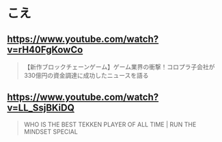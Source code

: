 # こえ

## https://www.youtube.com/watch?v=rH40FgKowCo 

> 【新作ブロックチェーンゲーム】ゲーム業界の衝撃！コロプラ子会社が330億円の資金調達に成功したニュースを語る 

## https://www.youtube.com/watch?v=LL_SsjBKiDQ

> WHO IS THE BEST TEKKEN PLAYER OF ALL TIME | RUN THE MINDSET SPECIAL 
